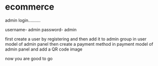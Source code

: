 # ecommerce

admin login..........

username- admin
password- admin

first create a user by registering and then add it to admin group in user model of admin panel
then create a payment method in payment model of admin panel and add a QR code image 

now you are good to go
